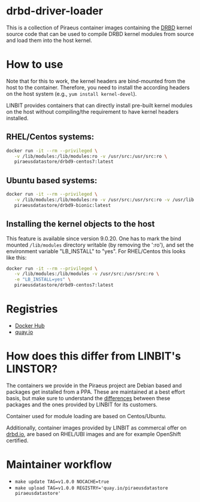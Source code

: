 # drbd-driver-loader

This is a collection of Piraeus container images containing the [DRBD](https://github.com/LINBIT/drbd-9.0)
kernel source code that can be used to compile DRBD kernel modules from source and load them into the host
kernel.

# How to use

Note that for this to work, the kernel headers are bind-mounted from the host to the container. Therefore, you
need to install the according headers on the host system (e.g., `yum install kernel-devel`).

LINBIT provides containers that can directly install pre-built kernel modules on the host without
compiling/the requirement to have kernel headers installed.

## RHEL/Centos systems:

```sh
docker run -it --rm --privileged \
   -v /lib/modules:/lib/modules:ro -v /usr/src:/usr/src:ro \
   piraeusdatastore/drbd9-centos7:latest
```

## Ubuntu based systems:

```sh
docker run -it --rm --privileged \
   -v /lib/modules:/lib/modules:ro -v /usr/src:/usr/src:ro -v /usr/lib:/usr/lib:ro \
   piraeusdatastore/drbd9-bionic:latest
```

## Installing the kernel objects to the host

This feature is available since version 9.0.20. One has to mark the bind mounted `/lib/modules`
directory writable (by removing the ':ro'), and set the environment variable "LB_INSTALL" to "yes". For
RHEL/Centos this looks like this:

```sh
docker run -it --rm --privileged \
   -v /lib/modules:/lib/modules -v /usr/src:/usr/src:ro \
   -e "LB_INSTALL=yes" \
   piraeusdatastore/drbd9-centos7:latest
```

# Registries
- [Docker Hub](https://hub.docker.com/r/piraeusdatastore/)
- [quay.io](https://quay.io/repository/piraeusdatastore/)

# How does this differ from LINBIT's LINSTOR?
The containers we provide in the Piraeus project are Debian based and packages get installed from a
PPA. These are maintained at a best effort basis, but make sure to understand the
[differences](https://launchpad.net/~linbit/+archive/ubuntu/linbit-drbd9-stack) between these packages and the
ones provided by LINBIT for its customers.

Container used for module loading are based on Centos/Ubuntu.

Additionally, container images provided by LINBIT as commercal offer on [drbd.io](http://drbd.io), are based
on RHEL/UBI images and are for example OpenShift certified.

# Maintainer workflow
- `make update TAG=v1.0.0 NOCACHE=true`
- `make upload TAG=v1.0.0 REGISTRY='quay.io/piraeusdatastore piraeusdatastore'`
